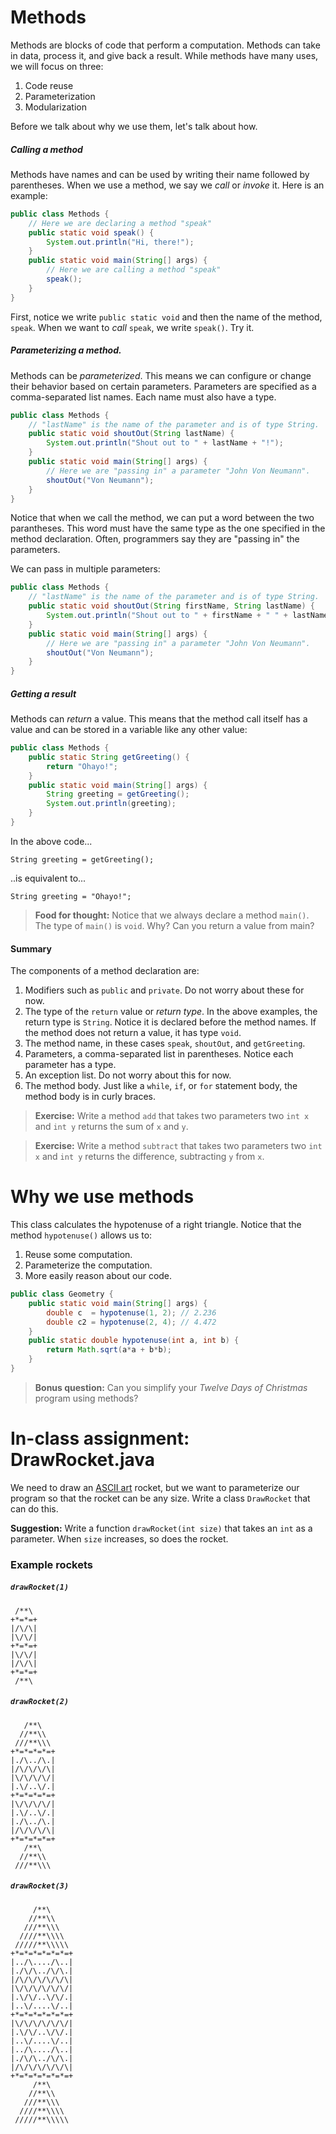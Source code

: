 # Methods
Methods are blocks of code that perform a computation. Methods can take in data, process it, and give back a result. While methods have many uses, we will focus on three:

1. Code reuse
2. Parameterization
3. Modularization

Before we talk about why we use them, let's talk about how.

##### Calling a method
Methods have names and can be used by writing their name followed by parentheses. When we use a method, we say we *call* or *invoke* it. Here is an example:

```java
public class Methods {
    // Here we are declaring a method "speak"
    public static void speak() {
        System.out.println("Hi, there!");
    }
    public static void main(String[] args) {
        // Here we are calling a method "speak"
        speak();
    }
}
```

First, notice we write `public static void` and then the name of the method, `speak`. When we want to *call* `speak`, we write `speak()`. Try it.

##### Parameterizing a method.
Methods can be *parameterized*. This means we can configure or change their behavior based on certain parameters. Parameters are specified as a comma-separated list names. Each name must also have a type.

```java
public class Methods {
    // "lastName" is the name of the parameter and is of type String.
    public static void shoutOut(String lastName) {
        System.out.println("Shout out to " + lastName + "!");
    }
    public static void main(String[] args) {
        // Here we are "passing in" a parameter "John Von Neumann".
        shoutOut("Von Neumann");
    }
}
```

Notice that when we call the method, we can put a word between the two parantheses. This word must have the same type as the one specified in the method declaration. Often, programmers say they are "passing in" the parameters. 

We can pass in multiple parameters:

```java
public class Methods {
    // "lastName" is the name of the parameter and is of type String.
    public static void shoutOut(String firstName, String lastName) {
        System.out.println("Shout out to " + firstName + " " + lastName + "!");
    }
    public static void main(String[] args) {
        // Here we are "passing in" a parameter "John Von Neumann".
        shoutOut("Von Neumann");
    }
}
```

##### Getting a result
Methods can *return* a value. This means that the method call itself has a value and can be stored in a variable like any other value:

```java
public class Methods {
    public static String getGreeting() {
        return "Ohayo!";
    }
    public static void main(String[] args) {
        String greeting = getGreeting();
        System.out.println(greeting);
    }
}
```

In the above code...

    String greeting = getGreeting();

..is equivalent to...

    String greeting = "Ohayo!";

> **Food for thought:** Notice that we always declare a method `main()`. The type of `main()` is `void`. Why? Can you return a value from main?

#### Summary
The components of a method declaration are:

1. Modifiers such as `public` and `private`. Do not worry about these for now.
2. The type of the `return` value or *return type*. In the above examples, the return type is `String`. Notice it is declared before the method names. If the method does not return a value, it has type `void`.
3. The method name, in these cases `speak`, `shoutOut`, and `getGreeting`.
4. Parameters, a comma-separated list in parentheses. Notice each parameter has a type.
5. An exception list. Do not worry about this for now.
6. The method body. Just like a `while`, `if`, or `for` statement body, the method body is in curly braces.

> **Exercise:** Write a method `add` that takes two parameters two `int x` and `int y` returns the sum of `x` and `y`.

> **Exercise:** Write a method `subtract` that takes two parameters two `int x` and `int y` returns the difference, subtracting `y` from `x`.

# Why we use methods

This class calculates the hypotenuse of a right triangle. Notice that the method `hypotenuse()` allows us to:

1. Reuse some computation.
2. Parameterize the computation.
3. More easily reason about our code.

```java
public class Geometry {
    public static void main(String[] args) {
        double c  = hypotenuse(1, 2); // 2.236
        double c2 = hypotenuse(2, 4); // 4.472
    }
    public static double hypotenuse(int a, int b) {
        return Math.sqrt(a*a + b*b);
    }
}
```

> **Bonus question:** Can you simplify your *Twelve Days of Christmas* program using methods?

# In-class assignment: DrawRocket.java
We need to draw an [ASCII art](http://en.wikipedia.org/wiki/ASCII_art) rocket, but we want to parameterize our program so that the rocket can be any size. Write a class `DrawRocket` that can do this.

**Suggestion:** Write a function `drawRocket(int size)` that takes an `int` as a parameter. When `size` increases, so does the rocket.

### Example rockets

##### `drawRocket(1)`
```
 /**\
+*=*=+
|/\/\|
|\/\/|
+*=*=+
|\/\/|
|/\/\|
+*=*=+
 /**\
```

##### `drawRocket(2)`

```
   /**\
  //**\\
 ///**\\\
+*=*=*=*=+
|./\../\.|
|/\/\/\/\|
|\/\/\/\/|
|.\/..\/.|
+*=*=*=*=+
|\/\/\/\/|
|.\/..\/.|
|./\../\.|
|/\/\/\/\|
+*=*=*=*=+
   /**\
  //**\\
 ///**\\\
```

##### `drawRocket(3)`

```
     /**\
    //**\\
   ///**\\\
  ////**\\\\
 /////**\\\\\
+*=*=*=*=*=*=+
|../\..../\..|
|./\/\../\/\.|
|/\/\/\/\/\/\|
|\/\/\/\/\/\/|
|.\/\/..\/\/.|
|..\/....\/..|
+*=*=*=*=*=*=+
|\/\/\/\/\/\/|
|.\/\/..\/\/.|
|..\/....\/..|
|../\..../\..|
|./\/\../\/\.|
|/\/\/\/\/\/\|
+*=*=*=*=*=*=+
     /**\
    //**\\
   ///**\\\
  ////**\\\\
 /////**\\\\\
```
